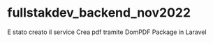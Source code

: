 # fullstakdev_backend_nov2022


E stato creato il service Crea pdf  tramite DomPDF Package in Laravel

 

